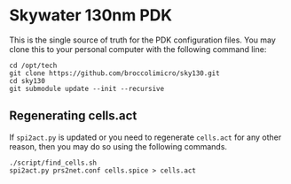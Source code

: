 # Skywater 130nm PDK

This is the single source of truth for the PDK configuration files. You may
clone this to your personal computer with the following command line:

```
cd /opt/tech
git clone https://github.com/broccolimicro/sky130.git
cd sky130
git submodule update --init --recursive
```

## Regenerating cells.act

If `spi2act.py` is updated or you need to regenerate `cells.act` for any other
reason, then you may do so using the following commands.

```
./script/find_cells.sh
spi2act.py prs2net.conf cells.spice > cells.act
```

